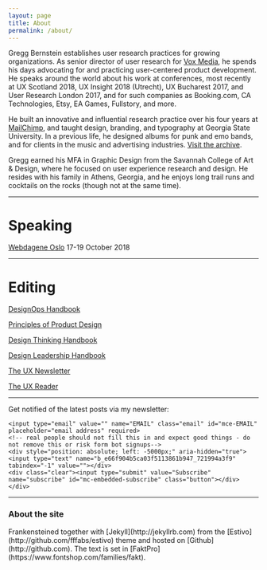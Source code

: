 ```yaml
---
layout: page
title: About
permalink: /about/
---
```


Gregg Bernstein establishes user research practices for growing organizations. As senior director of user research for [Vox Media](http://www.voxmedia.com), he spends his days advocating for and practicing user-centered product development. He speaks around the world about his work at conferences, most recently at UX Scotland 2018, UX Insight 2018 (Utrecht), UX Bucharest 2017, and User Research London 2017, and for such companies as Booking.com, CA Technologies, Etsy, EA Games, Fullstory, and more.

He built an innovative and influential research practice over his four years at [MailChimp](http://www.mailchimp.com), and taught design, branding, and typography at Georgia State University. In a previous life, he designed albums for punk and emo bands, and for clients in the music and advertising industries. [Visit the archive](../archive).

Gregg earned his MFA in Graphic Design from the Savannah College of Art & Design, where he focused on user experience research and design. He resides with his family in Athens, Georgia, and he enjoys long trail runs and cocktails on the rocks (though not at the same time).

----
# Speaking
[Webdagene Oslo](https://www.webdagene.no/en/) 17-19 October 2018

----
# Editing
[DesignOps Handbook](https://www.designbetter.co/designops-handbook)

[Principles of Product Design](https://www.designbetter.co/principles-of-product-design)

[Design Thinking Handbook](https://www.designbetter.co/design-thinking)

[Design Leadership Handbook](https://www.designbetter.co/design-leadership-handbook)

[The UX Newsletter](http://www.theuxnewsletter.com/)

[The UX Reader](https://theuxreader.com/)

----
Get notified of the latest posts via my newsletter:
<div id="mc_embed_signup">
<form action="//gregg.us13.list-manage.com/subscribe/post?u=e66f904b5ca03f5113861b947&amp;id=721994a3f9" method="post" id="mc-embedded-subscribe-form" name="mc-embedded-subscribe-form" class="validate" target="_blank" novalidate>
    <div id="mc_embed_signup_scroll">

	<input type="email" value="" name="EMAIL" class="email" id="mce-EMAIL" placeholder="email address" required>
    <!-- real people should not fill this in and expect good things - do not remove this or risk form bot signups-->
    <div style="position: absolute; left: -5000px;" aria-hidden="true"><input type="text" name="b_e66f904b5ca03f5113861b947_721994a3f9" tabindex="-1" value=""></div>
    <div class="clear"><input type="submit" value="Subscribe" name="subscribe" id="mc-embedded-subscribe" class="button"></div>
    </div>
</form>
</div>

----
<h3>About the site</h3>
Frankensteined together with [Jekyll](http://jekyllrb.com) from the [Estivo](http://github.com/fffabs/estivo) theme and hosted on [Github](http://github.com). The text is set in [FaktPro](https://www.fontshop.com/families/fakt).
